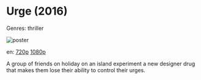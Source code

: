 # Urge (2016)

Genres: thriller

![poster](http://image.tmdb.org/t/p/w500/4uoWCF0AR0FCDaHhipezdHuLrPI.jpg)

en:
  [720p](magnet:?xt=urn:btih:C75EAC2CC1797766C830C5324617DDEB41D6432F&tr=udp://glotorrents.pw:6969/announce&tr=udp://tracker.opentrackr.org:1337/announce&tr=udp://torrent.gresille.org:80/announce&tr=udp://tracker.openbittorrent.com:80&tr=udp://tracker.coppersurfer.tk:6969&tr=udp://tracker.leechers-paradise.org:6969&tr=udp://p4p.arenabg.ch:1337&tr=udp://tracker.internetwarriors.net:1337)
  [1080p](magnet:?xt=urn:btih:BFFFADF878657CD7AD5C9F8235ABF8379DDE5750&tr=udp://glotorrents.pw:6969/announce&tr=udp://tracker.opentrackr.org:1337/announce&tr=udp://torrent.gresille.org:80/announce&tr=udp://tracker.openbittorrent.com:80&tr=udp://tracker.coppersurfer.tk:6969&tr=udp://tracker.leechers-paradise.org:6969&tr=udp://p4p.arenabg.ch:1337&tr=udp://tracker.internetwarriors.net:1337)
  


A group of friends on holiday on an island experiment a new designer drug that makes them lose their ability to control their urges.